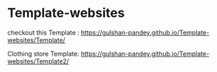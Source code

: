 # Template-websites

checkout this Template : https://gulshan-pandey.github.io/Template-websites/Template/

Clothing store Template: https://gulshan-pandey.github.io/Template-websites/Template2/


